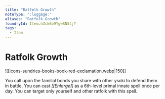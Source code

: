 ```yaml
---
title: "Ratfolk Growth"
noteType: ":luggage:"
aliases: "Ratfolk Growth"
foundryId: Item.hZck6b9YgwSN54jY
tags:
  - Item
---
```


# Ratfolk Growth
![[icons-sundries-books-book-red-exclamation.webp|150]]

You call upon the familial bonds you share with other ysoki to defend them in battle. You can cast _[[Enlarge]]_ as a 6th-level primal innate spell once per day. You can target only yourself and other ratfolk with this spell.
